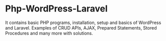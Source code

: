 # Php-WordPress-Laravel
It contains basic PHP programs, installation, setup and basics of WordPress and Laravel. Examples of CRUD APIs, AJAX, Prepared Statements, Stored Procedures and many more with solutions.
